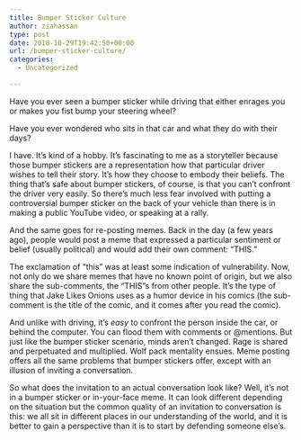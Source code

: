 ```yaml
---
title: Bumper Sticker Culture
author: ziahassan
type: post
date: 2018-10-29T19:42:50+00:00
url: /bumper-sticker-culture/
categories:
  - Uncategorized

---
```

Have you ever seen a bumper sticker while driving that either enrages you or makes you fist bump your steering wheel?

Have you ever wondered who sits in that car and what they do with their days?

I have. It’s kind of a hobby. It’s fascinating to me as a storyteller because those bumper stickers are a representation how that particular driver wishes to tell their story. It’s how they choose to embody their beliefs. The thing that’s safe about bumper stickers, of course, is that you can’t confront the driver very easily. So there’s much less fear involved with putting a controversial bumper sticker on the back of your vehicle than there is in making a public YouTube video, or speaking at a rally.

And the same goes for re-posting memes. Back in the day (a few years ago), people would post a meme that expressed a particular sentiment or belief (usually political) and would add their own comment: “THIS.”

The exclamation of “this” was at least some indication of vulnerability. Now, not only do we share memes that have no known point of origin, but we also share the sub-comments, the “THIS”s from other people. It’s the type of thing that Jake Likes Onions uses as a humor device in his comics (the sub-comment is the title of the comic, and it comes after you read the comic). 

And unlike with driving, it’s _easy_ to confront the person inside the car, or behind the computer. You can flood them with comments or @mentions. But just like the bumper sticker scenario, minds aren’t changed. Rage is shared and perpetuated and multiplied. Wolf pack mentality ensues. Meme posting offers all the same problems that bumper stickers offer, except with an illusion of inviting a conversation.

So what does the invitation to an actual conversation look like? Well, it’s not in a bumper sticker or in-your-face meme. It can look different depending on the situation but the common quality of an invitation to conversation is this: we all sit in different places in our understanding of the world, and it is better to gain a perspective than it is to start by defending someone else’s.